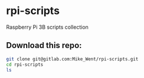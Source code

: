 # rpi-scripts

Raspberry Pi 3B scripts collection

## Download this repo:
```bash
git clone git@gitlab.com:Mike_Went/rpi-scripts.git
cd rpi-scripts
ls
```